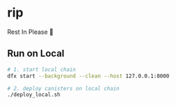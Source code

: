 # rip
Rest In Please 🙏

## Run on Local

```sh
# 1. start local chain
dfx start --background --clean --host 127.0.0.1:8000

# 2. deploy canisters on local chain
./deploy_local.sh
```

